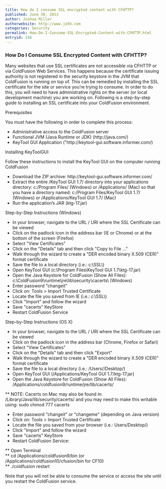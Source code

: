 ```yaml
---
title: How do I consume SSL encrypted content with CFHTTP?
published: June 30, 2013
author: Joshua Miller
authorwebsite: http://www.jo5h.com
categories: Security
permalink: How-Do-I-Consume-SSL-Encrypted-Content-with-CFHTTP.html
entryid: 156
---
```


<h3>How Do I Consume SSL Encrypted Content with CFHTTP?</h3>
	
<p>Many websites that use SSL certificates are not accessible via CFHTTP or via ColdFusion Web Services. This happens because the certificate issuing authority is not registered in the security keystore in the JVM that ColdFusion is running on top of. This can be remedied by installing the SSL certificate for the site or service you’re trying to consume. In order to do this, you will need to have administrative rights on the server (or local development machine) you are working on. Following is a step-by-step guide to installing an SSL certificate into your ColdFusion environment.</p>

<p>Prerequisites</p>

<p>You must have the following in order to complete this process:</p>

<ul>
<li>Administrative access to the ColdFusion server
<li>Functional JVM (Java Runtime or JDK) (http://java.com/)
<li>KeyTool GUI Application ("http://keytool-gui.software.informer.com/)
</ul>

<p>Installing KeyToolGUI</p>

<p>Follow these instructions to install the KeyTool GUI on the computer running ColdFusion</p>

<ul>
<li>Download the ZIP archive: http://keytool-gui.software.informer.com/
<li>Extract the entire /KeyTool GUI 1.7/ directory into your applications directory: c:/Program Files/ (Windows) or /Applications/ (Mac) so that you have a directory named: c:/Program Files/KeyTool GUI 1.7/ (Windows) or /Applications/KeyTool GUI 1.7/ (Mac)
<li>Run the application’s JAR (ktg-17.jar)
</ul>

<p>Step-by-Step Instructions (Windows)</p>

<ul>
<li>In your browser, navigate to the URL / URI where the SSL Certificate can be viewed
<li>Click on the padlock icon in the address bar (IE or Chrome) or at the bottom of the screen (Firefox)
<li>Select "View Certificates"
<li>Click on the "Details" tab and then click "Copy to File ..."
<li>Walk through the wizard to create a "DER encoded binary X.509 (CER)" format certificate
<li>Save the file to a local directory (i.e.: c:\SSL\)
<li>Open KeyTool GUI (c:\Program Files\KeyTool GUI 1.7\ktg-17.jar)
<li>Open the Java Keystore for ColdFusion (Show All Files): c:\ColdFusion9\runtime\jre\lib\security\cacerts\ (Windows)
<li>Enter password "changeit"
<li>Click on: Tools &gt; Import Trusted Certificate
<li>Locate the file you saved from IE (i.e.: c:\SSL\)
<li>Click "Import" and follow the wizard
<li>Save "cacerts" KeyStore
<li>Restart ColdFusion Service
</ul>

<p>Step-by-Step Instructions (OS X)</p>

<ul>
<li>In your browser, navigate to the URL / URI where the SSL Certificate can be viewed
<li>Click on the padlock icon in the address bar (Chrome, Firefox or Safari)
<li>Select "View Certificates"
<li>Click on the "Details" tab and then click "Export"
<li>Walk through the wizard to create a "DER encoded binary X.509 (CER)" format certificate
<li>Save the file to a local directory (i.e.: /Users//Desktop/)
<li>Open KeyTool GUI (/Applications/KeyTool GUI 1.7/ktg-17.jar)
<li>Open the Java Keystore for ColdFusion (Show All Files): /Applications/coldfusion9/runtime/jre/lib/cacerts/
</ul>

<p>** NOTE: Cacerts on Mac may also be found in: /Library/Java/lib/security/cacerts/ and you may need to make this writable using: sudo chmod 777 cacerts</p>

<ul>
<li>Enter password "changeit" or "changeme" (depending on Java version)
<li>Click on: Tools > Import Trusted Certificate
<li>Locate the file you saved from your browser (i.e.: Users/Desktop/)
<li>Click "Import" and follow the wizard
<li>Save "cacerts" KeyStore
<li>Restart ColdFusion Service:
</ul>

<p>
** Open Terminal<br/>
** cd /Applications/coldfusion9/bin (or /Applications/coldfusion10/cfusion/bin for CF10)<br/>
** ./coldfusion restart
</p>

<p>Note that you will not be able to consume the service or access the site until you restart the ColdFusion service.</p>	


